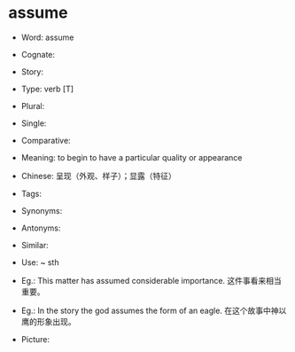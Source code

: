 # assume

- Word: assume
- Cognate: 
- Story: 

- Type: verb [T]
- Plural: 
- Single: 
- Comparative: 
- Meaning: to begin to have a particular quality or appearance
- Chinese: 呈现（外观、样子）；显露（特征）
- Tags: 
- Synonyms: 
- Antonyms: 
- Similar: 
- Use: ~ sth
- Eg.: This matter has assumed considerable importance. 这件事看来相当重要。
- Eg.: In the story the god assumes the form of an eagle. 在这个故事中神以鹰的形象出现。
- Picture: 

